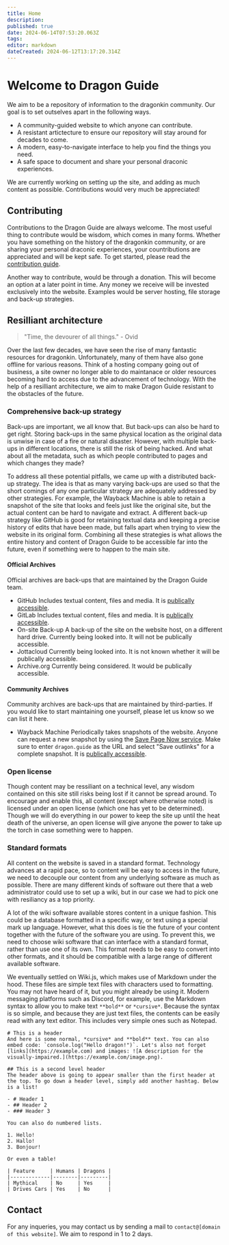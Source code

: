 ```yaml
---
title: Home
description: 
published: true
date: 2024-06-14T07:53:20.063Z
tags: 
editor: markdown
dateCreated: 2024-06-12T13:17:20.314Z
---
```


# Welcome to Dragon Guide
We aim to be a repository of information to the dragonkin community. Our goal is to set outselves apart in the following ways.

- A community-guided website to which anyone can contribute.
- A resistant artictecture to ensure our repository will stay around for decades to come.
- A modern, easy-to-navigate interface to help you find the things you need.
- A safe space to document and share your personal draconic experiences.

We are currently working on setting up the site, and adding as much content as possible. Contributions would very much be appreciated!

## Contributing
Contributions to the Dragon Guide are always welcome. The most useful thing to contribute would be wisdom, which comes in many forms. Whether you have something on the history of the dragonkin community, or are sharing your personal draconic experiences, your countributions are appreciated and will be kept safe. To get started, please read the [contribution guide](/contributing).

Another way to contribute, would be through a donation. This will become an option at a later point in time. Any money we receive will be invested exclusively into the website. Examples would be server hosting, file storage and back-up strategies.

## Resilliant architecture
> "Time, the devourer of all things." - Ovid

Over the last few decades, we have seen the rise of many fantastic resources for dragonkin. Unfortunately, many of them have also gone offline for various reasons. Think of a hosting company going out of business, a site owner no longer able to do maintanace or older resources becoming hard to access due to the advancement of technology. With the help of a resilliant architecture, we aim to make Dragon Guide resistant to the obstacles of the future.

### Comprehensive back-up strategy
Back-ups are important, we all know that. But back-ups can also be hard to get right. Storing back-ups in the same physical location as the original data is unwise in case of a fire or natural disaster. However, with multiple back-ups in different locations, there is still the risk of being hacked. And what about all the metadata, such as which people contributed to pages and which changes they made?

To address all these potential pitfalls, we came up with a distributed back-up strategy. The idea is that as many varying back-ups are used so that the short comings of any one particular strategy are adequately addressed by other strategies. For example, the Wayback Machine is able to retain a snapshot of the site that looks and feels just like the original site, but the actual content can be hard to navigate and extract. A different back-up strategy like GitHub is good for retaining textual data and keeping a precise history of edits that have been made, but falls apart when trying to view the website in its original form. Combining all these strategies is what allows the entire history and content of Dragon Guide to be accessible far into the future, even if something were to happen to the main site.

#### Official Archives
Official archives are back-ups that are maintained by the Dragon Guide team.

- GitHub
	Includes textual content, files and media. It is [publically accessible](https://github.com/dragonguide/dragonguide).
- GitLab
	Includes textual content, files and media. It is [publically accessible](https://gitlab.com/dragonguide/dragonguide).
- On-site Back-up
	A back-up of the site on the website host, on a different hard drive. Currently being looked into. It will not be publically accessible.
- Jottacloud
	Currently being looked into. It is not known whether it will be publically accessible.
- Archive.org
	Currently being considered. It would be publically accessible.

#### Community Archives
Community archives are back-ups that are maintained by third-parties. If you would like to start maintaining one yourself, please let us know so we can list it here.
- Wayback Machine
	Periodically takes snapshots of the website. Anyone can request a new snapshot by using the [Save Page Now service](https://web.archive.org/save). Make sure to enter `dragon.guide` as the URL and select "Save outlinks" for a complete snapshot. It is [publically accessible](https://web.archive.org/dragon.guide).

### Open license
Though content may be ressiliant on a technical level, any wisdom contained on this site still risks being lost if it cannot be spread around. To encourage and enable this, all content (except where otherwise noted) is licensed under an open license (which one has yet to be determined). Though we will do everything in our power to keep the site up until the heat death of the universe, an open license will give anyone the power to take up the torch in case something were to happen.

### Standard formats
All content on the website is saved in a standard format. Technology advances at a rapid pace, so to content will be easy to access in the future, we need to decouple our content from any underlying software as much as possible. There are many different kinds of software out there that a web administrator could use to set up a wiki, but in our case we had to pick one with resiliancy as a top priority.

A lot of the wiki software available stores content in a unique fashion. This could be a database formatted in a specific way, or text using a special mark up language. However, what this does is tie the future of your content together with the future of the software you are using. To prevent this, we need to choose wiki software that can interface with a standard format, rather than use one of its own. This format needs to be easy to convert into other formats, and it should be compatible with a large range of different available software.

We eventually settled on Wiki.js, which makes use of Markdown under the hood. These files are simple text files with characters used to formatting. You may not have heard of it, but you might already be using it. Modern messaging platforms such as Discord, for example, use the Markdown syntax to allow you to make text `**bold**` or `*cursive*`. Because the syntax is so simple, and because they are just text files, the contents can be easily read with any text editor. This includes very simple ones such as Notepad.

```
# This is a header
And here is some normal, *cursive* and **bold** text. You can also embed code: `console.log("Hello dragon!")`. Let's also not forget [links](https://example.com) and images: ![A description for the visually-impaired.](https://example.com/image.png).

## This is a second level header
The header above is going to appear smaller than the first header at the top. To go down a header level, simply add another hashtag. Below is a list!

- # Header 1
- ## Header 2
- ### Header 3

You can also do numbered lists.

1. Hello!
2. Hallo!
3. Bonjour!

Or even a table!

| Feature     | Humans | Dragons |
|-------------|--------|---------|
| Mythical    | No     | Yes     |
| Drives Cars | Yes    | No      |
```

## Contact
For any inqueries, you may contact us by sending a mail to `contact@[domain of this website]`.  We aim to respond in 1 to 2 days.